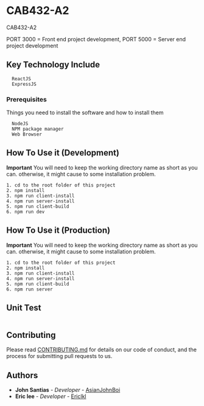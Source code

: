 # CAB432-A2
CAB432-A2

PORT 3000 = Front end project development,
PORT 5000 = Server end project development

## Key Technology Include
```
  ReactJS
  ExpressJS
```
### Prerequisites

Things you need to install the software and how to install them

```
  NodeJS
  NPM package manager
  Web Browser
```

## How To Use it (Development)

**Important** You will need to keep the working directory name as short as you can. otherwise, it might cause to some installation problem.

```
1. cd to the root folder of this project 
2. npm install
3. npm run client-install
4. npm run server-install
5. npm run client-build
6. npm run dev

```


## How To Use it (Production)

**Important** You will need to keep the working directory name as short as you can. otherwise, it might cause to some installation problem.

```
1. cd to the root folder of this project 
2. npm install
3. npm run client-install
4. npm run server-install
5. npm run client-build
6. npm run server

```


## Unit Test

```

```

## Contributing

Please read [CONTRIBUTING.md](https://gist.github.com/PurpleBooth/b24679402957c63ec426) for details on our code of conduct, and the process for submitting pull requests to us.

## Authors

* **John Santias** - *Developer* - [AsianJohnBoi](https://github.com/AsianJohnBoi)
* **Eric lee** - *Developer* - [Ericlkl](https://github.com/Ericlkl)
